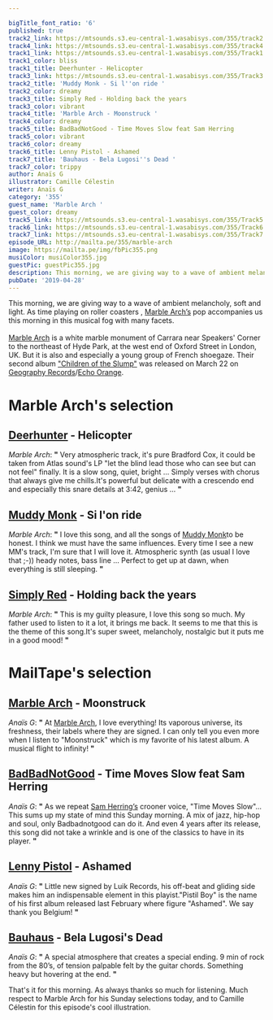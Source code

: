 ```yaml
---

bigTitle_font_ratio: '6'
published: true
track2_link: https://mtsounds.s3.eu-central-1.wasabisys.com/355/track2.mp3
track4_link: https://mtsounds.s3.eu-central-1.wasabisys.com/355/track4.mp3
track1_link: https://mtsounds.s3.eu-central-1.wasabisys.com/355/Track1.mp3
track1_color: bliss
track1_title: Deerhunter - Helicopter
track3_link: https://mtsounds.s3.eu-central-1.wasabisys.com/355/Track3.mp3
track2_title: 'Muddy Monk - Si l''on ride '
track2_color: dreamy
track3_title: Simply Red - Holding back the years
track3_color: vibrant
track4_title: 'Marble Arch - Moonstruck '
track4_color: dreamy
track5_title: BadBadNotGood - Time Moves Slow feat Sam Herring
track5_color: vibrant
track6_color: dreamy
track6_title: Lenny Pistol - Ashamed
track7_title: 'Bauhaus - Bela Lugosi''s Dead '
track7_color: trippy
author: Anaïs G
illustrator: Camille Célestin
writer: Anaïs G
category: '355'
guest_name: 'Marble Arch '
guest_color: dreamy
track5_link: https://mtsounds.s3.eu-central-1.wasabisys.com/355/Track5.mp3
track6_link: https://mtsounds.s3.eu-central-1.wasabisys.com/355/Track6.mp3
track7_link: https://mtsounds.s3.eu-central-1.wasabisys.com/355/Track7.mp3
episode_URL: http://mailta.pe/355/marble-arch
image: https://mailta.pe/img/fbPic355.png
musiColor: musiColor355.jpg
guestPic: guestPic355.jpg
description: This morning, we are giving way to a wave of ambient melancholy, soft and light. As time playing on roller coasters , Marble Arch’s pop accompanies us this morning in this musical fog with many facets.
pubDate: '2019-04-28'
---
```



 This morning, we are giving way to a wave of ambient melancholy, soft and light. As time playing on roller coasters , [Marble Arch’s](https://marblearch.bandcamp.com/) pop accompanies us this morning in this musical fog with many facets.
<br><br>
[Marble Arch](https://fr.wikipedia.org/wiki/Marble_Arch) is a white marble monument of Carrara near Speakers' Corner to the northeast of Hyde Park, at the west end of Oxford Street in London, UK. But it is also and especially a young group of French shoegaze. Their second album ["Children of the Slump"](https://soundcloud.com/geographierecs/sets/marble-arch-children-of-the-1) was released on March 22 on [Geography Records](https://soundcloud.com/geographierecs)/[Echo Orange](https://soundcloud.com/echoorangerecords). 



# Marble Arch's selection

## [Deerhunter](https://soundcloud.com/deerhunterofficial) - Helicopter
_Marble Arch_: **"** Very atmospheric track, it's pure Bradford Cox, it could be taken from Atlas sound's LP "let the blind lead those who can see but can not feel" finally.
It is a slow song, quiet, bright ... Simply verses with chorus that always give me chills.It's powerful but delicate with a crescendo end and especially this snare details at 3:42, genius ... **"** 

## [Muddy Monk](https://soundcloud.com/muddymonk) - Si l'on ride
_Marble Arch_: **"** I love this song, and all the songs of [Muddy Monk](https://muddy-monk.bandcamp.com/)to be honest.
I think we must have the same influences. Every time I see a new MM's track, I'm sure that I will love it. Atmospheric synth (as usual I love that ;-)) heady notes, bass line ... Perfect to get up at dawn, when everything is still sleeping. **"** 

## [Simply Red](http://www.simplyred.com/) - Holding back the years
_Marble Arch_: **"** This is my guilty pleasure, I love this song so much. My father used to listen to it a lot, it brings me back. It seems to me that this is the theme of this song.It's super sweet, melancholy, nostalgic but it puts me in a good mood! **"** 


# MailTape's selection

## [Marble Arch](https://www.facebook.com/marblearchmusic/) - Moonstruck 
_Anaïs G_: **"** At [Marble Arch](https://soundcloud.com/marblearchband), I love everything! Its vaporous universe, its freshness, their labels where they are signed. I can only tell you even more when I listen to "Moonstruck" which is my favorite of his latest album. A musical flight to infinity!  **"** 

## [BadBadNotGood](http://badbadnotgood.com/) - Time Moves Slow feat Sam Herring
_Anaïs G_: **"** As we repeat [Sam Herring’s](https://fr.wikipedia.org/wiki/Samuel_T._Herring) crooner voice, "Time Moves Slow"... This sums up my state of mind this Sunday morning. A mix of jazz, hip-hop and soul, only Badbadnotgood can do it. And even 4 years after its release, this song did not take a wrinkle and is one of the classics to have in its player. **"** 

## [Lenny Pistol](https://www.facebook.com/LennyPistol/) - Ashamed
_Anaïs G_: **"** Little new signed by Luik Records, his off-beat and gliding side makes him an indispensable element in this playist."Pistil Boy" is the name of his first album released last February where figure "Ashamed". We say thank you Belgium!  **"** 

## [Bauhaus](https://fr.wikipedia.org/wiki/Bauhaus) - Bela Lugosi's Dead 
_Anaïs G_: **"** A special atmosphere that creates a special ending. 9 min of rock from the 80’s, of tension palpable felt by the guitar chords. Something heavy but hovering at the end.  **"** 


That's it for this morning. As always thanks so much for listening. Much respect to Marble Arch for his Sunday selections today, and to Camille Célestin for this episode's cool illustration.
